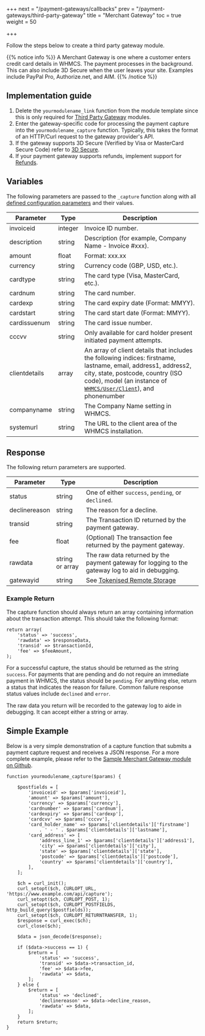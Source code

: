 +++
next = "/payment-gateways/callbacks"
prev = "/payment-gateways/third-party-gateway"
title = "Merchant Gateway"
toc = true
weight = 50

+++

Follow the steps below to create a third party gateway module.

{{% notice info %}}
A Merchant Gateway is one where a customer enters credit card details in WHMCS. The payment processes in the background. This can also include 3D Secure when the user leaves your site. Examples include PayPal Pro, Authorize.net, and AIM.
{{% /notice %}}

## Implementation guide

1. Delete the `yourmodulename_link` function from the module template since this is only required for [Third Party Gateway][thirdparty] modules.
2. Enter the gateway-specific code for processing the payment capture into the `yourmodulename_capture` function. Typically, this takes the format of an HTTP/Curl request to the gateway provider's API.
3. If the gateway supports 3D Secure (Verified by Visa or MasterCard Secure Code) refer to [3D Secure][3d-secure].
4. If your payment gateway supports refunds, implement support for [Refunds][refunds].

## Variables

The following parameters are passed to the `_capture` function along with all [defined configuration parameters][configuration] and their values.

Parameter | Type | Description
---|---|---
invoiceid|integer|Invoice ID number.
description|string|Description (for example, Company Name - Invoice #xxx).
amount|float|Format: xxx.xx
currency|string|Currency code (GBP, USD, etc.).
cardtype|string|The card type (Visa, MasterCard, etc.).
cardnum|string|The card number.
cardexp|string|The card expiry date (Format: MMYY).
cardstart|string|The card start date (Format: MMYY).
cardissuenum|string|The card issue number.
cccvv|string|Only available for card holder present initiated payment attempts.
clientdetails|array|An array of client details that includes the following indices: firstname, lastname, email, address1, address2, city, state, postcode, country (ISO code), model (an instance of <code class="language-php"><a href="https://classdocs.whmcs.com/">WHMCS/User/Client</a></code>), and phonenumber
companyname|string|The Company Name setting in WHMCS.
systemurl|string|The URL to the client area of the WHMCS installation.

## Response

The following return parameters are supported.

Parameter | Type | Description
---|---|---
status|string|One of either `success`, `pending`, or `declined`.
declinereason|string|The reason for a decline.
transid|string|The Transaction ID returned by the payment gateway.
fee|float|(Optional) The transaction fee returned by the payment gateway.
rawdata|string or array|The raw data returned by the payment gateway for logging to the gateway log to aid in debugging.
gatewayid|string|See [Tokenised Remote Storage][tokenised-remote-storage]

### Example Return

The capture function should always return an array containing information about the transaction attempt. This should take the following format:

```
return array(
    'status' => 'success',
    'rawdata' => $responseData,
    'transid' => $transactionId,
    'fee' => $feeAmount,
);
```

For a successful capture, the status should be returned as the string `success`.
For payments that are pending and do not require an immediate payment in WHMCS, the status should be `pending`.
For anything else, return a status that indicates the reason for failure. Common failure response status values include `declined` and `error`.

The raw data you return will be recorded to the gateway log to aide in debugging. It can accept either a string or array.

## Simple Example

Below is a very simple demonstration of a capture function that submits a payment capture request and receives a JSON response. For a more complete example, please refer to the [Sample Merchant Gateway module on Github][githubsample].

```
function yourmodulename_capture($params) {

    $postfields = [
        'invoiceid' => $params['invoiceid'],
        'amount' => $params['amount'],
        'currency' => $params['currency'],
        'cardnumber' => $params['cardnum'],
        'cardexpiry' => $params['cardexp'],
        'cardcvv' => $params['cccvv'],
        'card_holder_name' => $params['clientdetails']['firstname']
            . ' - ' . $params['clientdetails']['lastname'],
        'card_address' => [
            'address_line_1' => $params['clientdetails']['address1'],
            'city' => $params['clientdetails']['city'],
            'state' => $params['clientdetails']['state'],
            'postcode' => $params['clientdetails']['postcode'],
            'country' => $params['clientdetails']['country'],
        ],
    ];

    $ch = curl_init();
    curl_setopt($ch, CURLOPT_URL, 'https://www.example.com/api/capture');
    curl_setopt($ch, CURLOPT_POST, 1);
    curl_setopt($ch, CURLOPT_POSTFIELDS, http_build_query($postfields));
    curl_setopt($ch, CURLOPT_RETURNTRANSFER, 1);
    $response = curl_exec($ch);
    curl_close($ch);

    $data = json_decode($response);

    if ($data->success == 1) {
        $return = [
            'status' => 'success',
            'transid' => $data->transaction_id,
            'fee' => $data->fee,
            'rawdata' => $data,
        ];
    } else {
        $return = [
            'status' => 'declined',
            'declinereason' => $data->decline_reason,
            'rawdata' => $data,
        ];
    }
    return $return;
}
```

[configuration]: /payment-gateways/configuration "Configuration Parameters"
[thirdparty]: /payment-gateways/third-party-gateway "Third Party Gateways"
[githubsample]: https://github.com/WHMCS/sample-merchant-gateway "Sample Merchant Gateway module on Github"
[refunds]: /payment-gateways/refunds "Refunding Transactions"
[3d-secure]: /payment-gateways/3d-secure "3D Secure Process"
[tokenised-remote-storage]: /payment-gateways/tokenised-remote-storage "Tokenised Remote Storage"

